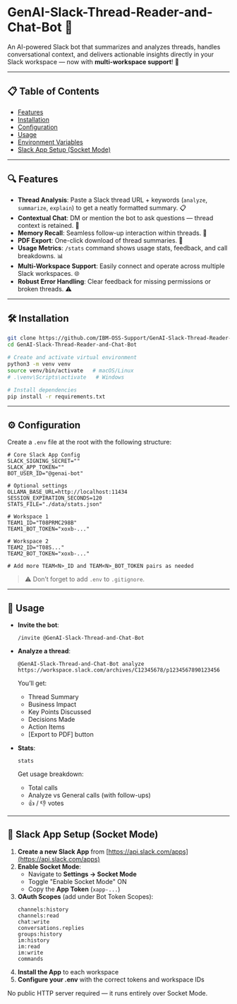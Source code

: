# GenAI-Slack-Thread-Reader-and-Chat-Bot 🤖

An AI-powered Slack bot that summarizes and analyzes threads, handles conversational context, and delivers actionable insights directly in your Slack workspace — now with **multi-workspace support**! 🚀

---

## 📋 Table of Contents

- [Features](#-features)
- [Installation](#-installation)
- [Configuration](#-configuration)
- [Usage](#-usage)
- [Environment Variables](#-environment-variables)
- [Slack App Setup (Socket Mode)](#-slack-app-setup-socket-mode)

---

## 🔍 Features

- **Thread Analysis**: Paste a Slack thread URL + keywords (`analyze`, `summarize`, `explain`) to get a neatly formatted summary. 📋
- **Contextual Chat**: DM or mention the bot to ask questions — thread context is retained. 💬
- **Memory Recall**: Seamless follow-up interaction within threads. 🧠
- **PDF Export**: One-click download of thread summaries. 📄
- **Usage Metrics**: `/stats` command shows usage stats, feedback, and call breakdowns. 📊
- **Multi-Workspace Support**: Easily connect and operate across multiple Slack workspaces. 🌐
- **Robust Error Handling**: Clear feedback for missing permissions or broken threads. ⚠️

---

## 🛠️ Installation

```bash
git clone https://github.com/IBM-OSS-Support/GenAI-Slack-Thread-Reader-and-Chat-Bot.git
cd GenAI-Slack-Thread-Reader-and-Chat-Bot

# Create and activate virtual environment
python3 -m venv venv
source venv/bin/activate   # macOS/Linux
# .\venv\Scripts\activate   # Windows

# Install dependencies
pip install -r requirements.txt
```

---

## ⚙️ Configuration

Create a `.env` file at the root with the following structure:

```dotenv
# Core Slack App Config
SLACK_SIGNING_SECRET=""
SLACK_APP_TOKEN=""
BOT_USER_ID="@genai-bot"

# Optional settings
OLLAMA_BASE_URL=http://localhost:11434
SESSION_EXPIRATION_SECONDS=120
STATS_FILE="./data/stats.json"

# Workspace 1
TEAM1_ID="T08PRMC298B"
TEAM1_BOT_TOKEN="xoxb-..."

# Workspace 2
TEAM2_ID="T08S..."
TEAM2_BOT_TOKEN="xoxb-..."

# Add more TEAM<N>_ID and TEAM<N>_BOT_TOKEN pairs as needed
```

> ⚠️ Don’t forget to add `.env` to `.gitignore`.

---

## 🚀 Usage

- **Invite the bot**:
  ```slack
  /invite @GenAI-Slack-Thread-and-Chat-Bot
  ```

- **Analyze a thread**:
  ```slack
  @GenAI-Slack-Thread-and-Chat-Bot analyze https://workspace.slack.com/archives/C12345678/p1234567890123456
  ```

  You’ll get:
  - Thread Summary
  - Business Impact
  - Key Points Discussed
  - Decisions Made
  - Action Items
  - [Export to PDF] button

- **Stats**:
  ```slack
  stats
  ```
  Get usage breakdown:
  - Total calls
  - Analyze vs General calls (with follow-ups)
  - 👍 / 👎 votes

---

## 🔧 Slack App Setup (Socket Mode)

1. **Create a new Slack App** from [https://api.slack.com/apps](https://api.slack.com/apps)
2. **Enable Socket Mode**:
   - Navigate to **Settings → Socket Mode**
   - Toggle "Enable Socket Mode" ON
   - Copy the **App Token** (`xapp-...`)
3. **OAuth Scopes** (add under Bot Token Scopes):
   ```
   channels:history
   channels:read
   chat:write
   conversations.replies
   groups:history
   im:history
   im:read
   im:write
   commands
   ```
4. **Install the App** to each workspace
5. **Configure your .env** with the correct tokens and workspace IDs

No public HTTP server required — it runs entirely over Socket Mode.
